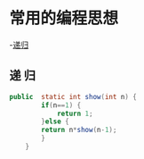 # 常用的编程思想
  -[递归](#递-归)
  
  
  
  


## 递 归
```java
public  static int show(int n) {
		if(n==1) {
			return 1;
		}else {
		return n*show(n-1);
		}
	}
```
